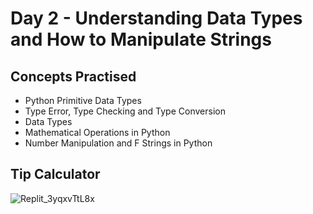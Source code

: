 # Day 2 - Understanding Data Types and How to Manipulate Strings
## Concepts Practised
- Python Primitive Data Types
- Type Error, Type Checking and Type Conversion
- Data Types
- Mathematical Operations in Python
- Number Manipulation and F Strings in Python
## Tip Calculator
![Replit_3yqxvTtL8x](https://github.com/user-attachments/assets/3ce9e690-e4b3-48bb-a852-6d06b19f8de6)

